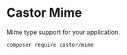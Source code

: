 Castor Mime
===========

Mime type support for your application.

```
composer require castor/mime
```

